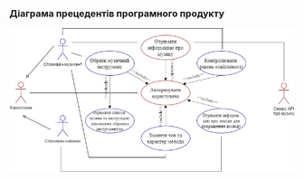 ### Діаграма прецедентів програмного продукту
![](https://github.com/oleksandrblazhko/ai202-matnenko/blob/ai202matnenko-with_laboratory_work_2/1-SoftwareRequirements/1.3-SoftwareUserRequirements/1.3.3-UseCaseDiagram/use-case.jpg)
